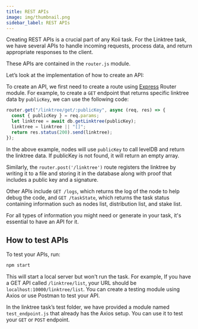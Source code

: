 ```yaml
---
title: REST APIs
image: img/thumbnail.png
sidebar_label: REST APIs
---
```


Creating REST APIs is a crucial part of any Koii task. For the Linktree task, we have several APIs to handle incoming requests, process data, and return appropriate responses to the client.

These APIs are contained in the `router.js` module.

Let’s look at the implementation of how to create an API:

To create an API, we first need to create a route using [Express](https://www.npmjs.com/package/express) Router module. For example, to create a `GET` endpoint that returns specific linktree data by `publicKey`, we can use the following code:

```javascript
router.get("/linktree/get/:publicKey", async (req, res) => {
  const { publicKey } = req.params;
  let linktree = await db.getLinktree(publicKey);
  linktree = linktree || "[]";
  return res.status(200).send(linktree);
});
```

In the above example, nodes will use `publicKey` to call levelDB and return the linktree data. If publicKey is not found, it will return an empty array.

Similarly, the `router.post('/linktree')` route registers the linktree by writing it to a file and storing it in the database along with proof that includes a public key and a signature.

Other APIs include `GET /logs`, which returns the log of the node to help debug the code, and `GET /taskState`, which returns the task status containing information such as nodes list, distribution list, and stake list.

For all types of information you might need or generate in your task, it's essential to have an API for it.

## How to test APIs

To test your APIs, run:

```javascript
npm start
```

This will start a local server but won't run the task. For example, If you have a GET API called `/linktree/list`, your URL should be `localhost:10000/linktree/list`. You can create a testing module using Axios or use Postman to test your API.

In the linktree task’s test folder, we have provided a module named `test_endpoint.js` that already has the Axios setup. You can use it to test your `GET` or `POST` endpoint.
